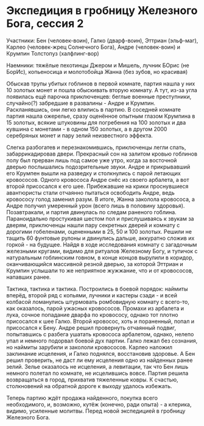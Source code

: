 # Экспедиция в гробницу Железного Бога, сессия 2

Участники: Бен (человек-воин), Галко (дварф-воин), Эттриан (эльф-маг), Карлео (человек-жрец Солнечного Бога), Андре
(человек-воин) и Крумпин Толстопуз (халфлинг-вор)

Наемники: тяжёлые пехотинцы Джером и Мишель, лучник БОрис (не БорИс), копьеносица и молотобойца Жанна (без зубов, но
красивая)

Обыскав трупы убитых гоблинов в первой комнате, партия нашла у них 10 золотых монет и пошла обыскивать вторую комнату. А
тут, из-за угла появилась ещё парочка приключенцев: беглые военные преступники, случайно(?) забредшие в развалины -
Андре и Крумпин. Раскланявшись, они легко влились в партию. В соседней комнате партия нашла ожерелье, сразу оценённое
опытным глазом Крумпина в 15 золотых, всякие штуковины для погребения на 100 золотых и два кувшина с монетами - в одном
150 золотых, а в другом 2000 серебряных монет и пару зелий неизвестного эффекта.

Слегка разбогатев и перезнакомившись, приключенцы легли спать, забаррикадировав двери. Прекрасный сон на залитом кровью
гоблинов полу был прерван лишь под самое уже утро, когда за восточной дверью послышались подозрительные звуки. Андре и
прикрывавший его Крумпен вышли на разведку и столкнулись с парой летающих кровососов. Одного кровососа Андре снёс из
своего арбалета, а вот второй присосался к его шее. Прибежавшие на крики проснувшиеся авантюристы стали отчаянно
пытаться освободить Андре, ведь кровососу голод заменил разум. В итоге, Жанна заколола кровососа, а Андре получил
умеренный урон (всего лишь в половину здоровья). Позавтракали, и партия двинулась по следам раненого гоблина.
Параноидально простукивая шестом пол и прислушиваясь к звукам за дверям, приключенцы нашли пару секретных дверей и
комнату с дорогими гобеленами, оцененными в 25, 50 и 100 золотых. Решили не тащить 60 фунтовые рулоны и двинулись
дальше, аккуратно сложив их горкой - на будущее. Найдя в ходе исследования комнату с загадочным железными кругами,
видимо для ритуалов Железному Богу, и тупичок с натуральным гоблинским говном, в конце концов вырулили в коридор,
оканчивающийся массивной резной дверью, за которой Эттриан и Крумпин услышали то же неприятное жужжание, что и от
кровососов, напавших ранее.

Тактика, тактика и тактика. Построились в боевой порядок: наймиты вперёд, второй ряд с копьями, лучники и кастеры
сзади - и всей колбасой ломанулись штурмовать ромбовидную комнату с всего-то, как оказалось, парой ужасных кровососов.
Промахи из арбалета и лука, сочное попадание дварфа по кровососу, однако тот плотно присосался к шее Галко. Второй
кровосос, хоть и пораненный, попал и присосался к Бену. Андре решил провернуть отчаянный подвиг, попытавшись с разбега
ушатать кровососа арбалетом, однако, нелепо упал и немного подорвал боевой дух партии. Галко лежал без сознания, но
наймиты зарубили и закололи кровососов. Карлео наложил заклинание исцеления, и Галко поднялся, восстановив здоровье. А
Бен решил проверить, не даст ли ему исцеления одно из найденных ранее зелий. Зелье оказалось не исцеления, а левитации,
так что Бен лишь немного полетал по комнате, не исцелившись вовсе. Партия решила возвращаться в город, прихватив
тяжеленные ковры. К счастью, столкновений на обратной дороге к выходу удалось избежать.

Теперь партию ждёт продажа найденного, покупка всего необходимого, и, возможно, кутёж (конечно, ради опыта) - а клерика,
видимо, усиленные молитвы. Перед новой экспедицией в гробницу Железного Бога.
